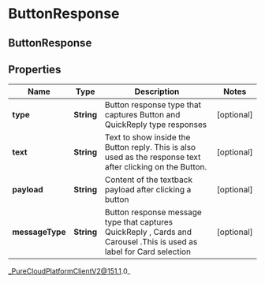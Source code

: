 # ButtonResponse

## ButtonResponse

## Properties

|Name | Type | Description | Notes|
|------------ | ------------- | ------------- | -------------|
| **type** | **String** | Button response type that captures Button and QuickReply type responses | [optional] |
| **text** | **String** | Text to show inside the Button reply. This is also used as the response text after clicking on the Button. | [optional] |
| **payload** | **String** | Content of the textback payload after clicking a button | [optional] |
| **messageType** | **String** | Button response message type that captures QuickReply , Cards and Carousel .This is used  as label for Card selection | [optional] |



_PureCloudPlatformClientV2@151.1.0_
